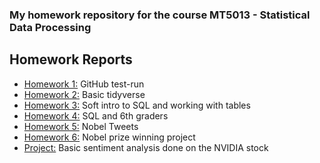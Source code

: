 ### My homework repository for the course MT5013 - Statistical Data Processing

## Homework Reports
- [Homework 1:](/Homework/HW1/HW1.md) GitHub test-run
- [Homework 2:](/Homework/HW2/HW2.md) Basic tidyverse
- [Homework 3:](/Homework/HW3/HW3.md) Soft intro to SQL and working with tables
- [Homework 4:](/Homework/HW4/HW4.md) SQL and 6th graders
- [Homework 5:](/Homework/HW5/HW5.md) Nobel Tweets
- [Homework 6:](/Homework/HW6/HW6.md) Nobel prize winning project
- [Project:](/Project/README.md) Basic sentiment analysis done on the NVIDIA stock